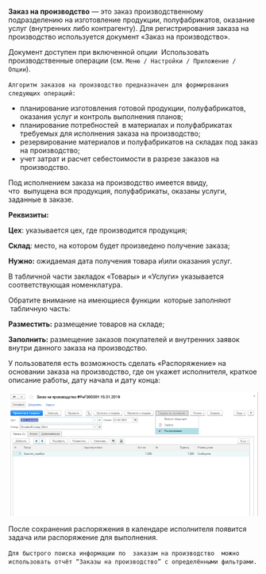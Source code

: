 **Заказ на производство** — это заказ производственному подразделению на изготовление продукции, полуфабрикатов, оказание услуг (внутренних либо контрагенту). Для регистрирования заказа на производство используется документ «Заказ на производство».

Документ доступен при включенной опции  Использовать производственные операции (см. `Меню / Настройки / Приложение / Опции`).  

`Алгоритм заказов на производство предназначен для формирования следующих операций:`

*   планирование изготовления готовой продукции, полуфабрикатов, оказания услуг и контроль выполнения планов;
*   планирование потребностей  в материалах и полуфабрикатах требуемых для исполнения заказа на производство;
*   резервирование материалов и полуфабрикатов на складах под заказ на производство;
*   учет затрат и расчет себестоимости в разрезе заказов на производство.

Под исполнением заказа на производство имеется ввиду, что  выпущена вся продукция, полуфабрикаты, оказаны услуги, заданные в заказе.

**Реквизиты:**

**Цех**: указывается цех, где производится продукция;

**Склад**: место, на котором будет произведено получение заказа;

**Нужно:** ожидаемая дата получения товара и\или оказания услуг.

В табличной части закладок «Товары» и «Услуги» указывается соответствующая номенклатура.

Обратите внимание на имеющиеся функции  которые заполняют  табличную часть:

**Разместить:** размещение товаров на складе;

**Заполнить:** размещение заказов покупателей и внутренних заявок внутри данного заказа на производство.

У пользователя есть возможность сделать «Распоряжение» на основании заказа на производство, где он укажет исполнителя, краткое описание работы, дату начала и дату конца:

![](../img/2019_01_22_14_23_002.png)

После сохранения распоряжения в календаре исполнителя появится задача или распоряжение для выполнения.

`Для быстрого поиска информации по  заказам на производство  можно использовать отчёт “Заказы на производство” с определёнными фильтрами.`